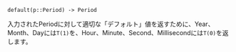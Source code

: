 ```
default(p::Period) -> Period
```

入力されたPeriodに対して適切な「デフォルト」値を返すために、Year、Month、Dayには`T(1)`を、Hour、Minute、Second、Millisecondには`T(0)`を返します。
